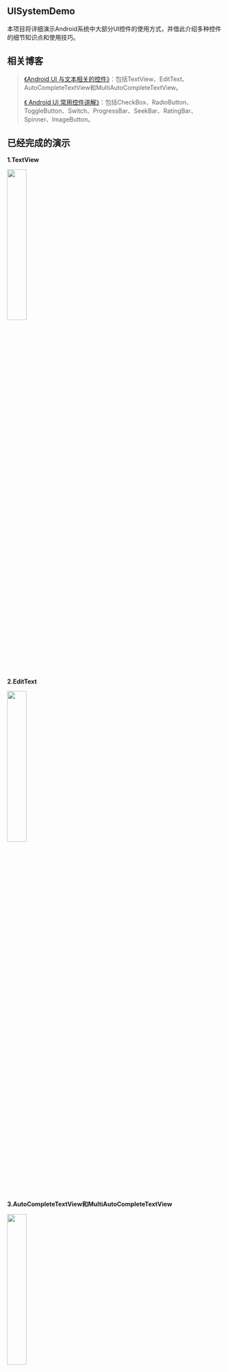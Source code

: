## UISystemDemo

本项目将详细演示Android系统中大部分UI控件的使用方式，并借此介绍多种控件的细节知识点和使用技巧。

## 相关博客

> [《Android UI 与文本相关的控件》](http://blog.csdn.net/codingending/article/details/79478477)：包括TextView、EditText、AutoCompleteTextView和MultiAutoCompleteTextView。
> 
> [《 Android UI 常用控件讲解》](http://blog.csdn.net/codingending/article/details/79478477)：包括CheckBox、RadioButton、ToggleButton、Switch、ProgressBar、SeekBar、RatingBar、Spinner、ImageButton。

## 已经完成的演示

**1.TextView**

<img src="http://img.blog.csdn.net/2018030723003956?watermark/2/text/aHR0cDovL2Jsb2cuY3Nkbi5uZXQvQ29kaW5nRW5kaW5n/font/5a6L5L2T/fontsize/400/fill/I0JBQkFCMA==/dissolve/70" width="30%"/>

**2.EditText**

<img src="http://img.blog.csdn.net/20180307230518390?watermark/2/text/aHR0cDovL2Jsb2cuY3Nkbi5uZXQvQ29kaW5nRW5kaW5n/font/5a6L5L2T/fontsize/400/fill/I0JBQkFCMA==/dissolve/70" width="30%"/>

**3.AutoCompleteTextView和MultiAutoCompleteTextView**

<img src="http://img.blog.csdn.net/20180307231559987?watermark/2/text/aHR0cDovL2Jsb2cuY3Nkbi5uZXQvQ29kaW5nRW5kaW5n/font/5a6L5L2T/fontsize/400/fill/I0JBQkFCMA==/dissolve/70" width="30%"/>

**4.CheckBox**

<img src="http://img.blog.csdn.net/2018030723243425?watermark/2/text/aHR0cDovL2Jsb2cuY3Nkbi5uZXQvQ29kaW5nRW5kaW5n/font/5a6L5L2T/fontsize/400/fill/I0JBQkFCMA==/dissolve/70" width="20%"/>

**5.RadioButton**

<img src="http://img.blog.csdn.net/20180307232616287?watermark/2/text/aHR0cDovL2Jsb2cuY3Nkbi5uZXQvQ29kaW5nRW5kaW5n/font/5a6L5L2T/fontsize/400/fill/I0JBQkFCMA==/dissolve/70" width="30%"/>

**6.ToggleButton**

<img src="http://img.blog.csdn.net/20180307232957177?watermark/2/text/aHR0cDovL2Jsb2cuY3Nkbi5uZXQvQ29kaW5nRW5kaW5n/font/5a6L5L2T/fontsize/400/fill/I0JBQkFCMA==/dissolve/70" width="20%"/>

**7.Switch**

<img src="http://img.blog.csdn.net/20180307233342320?watermark/2/text/aHR0cDovL2Jsb2cuY3Nkbi5uZXQvQ29kaW5nRW5kaW5n/font/5a6L5L2T/fontsize/400/fill/I0JBQkFCMA==/dissolve/70" width="20%"/>

**8.ProgressBar**

<img src="http://img.blog.csdn.net/20180307233508893?watermark/2/text/aHR0cDovL2Jsb2cuY3Nkbi5uZXQvQ29kaW5nRW5kaW5n/font/5a6L5L2T/fontsize/400/fill/I0JBQkFCMA==/dissolve/70" width="30%"/>

**9.SeekBar**

<img src="http://img.blog.csdn.net/20180307233631572?watermark/2/text/aHR0cDovL2Jsb2cuY3Nkbi5uZXQvQ29kaW5nRW5kaW5n/font/5a6L5L2T/fontsize/400/fill/I0JBQkFCMA==/dissolve/70" width="30%"/>

**10.RatingBar**

<img src="http://img.blog.csdn.net/20180307233733642?watermark/2/text/aHR0cDovL2Jsb2cuY3Nkbi5uZXQvQ29kaW5nRW5kaW5n/font/5a6L5L2T/fontsize/400/fill/I0JBQkFCMA==/dissolve/70" width="25%"/>

**11.Spinner**

<img src="http://img.blog.csdn.net/20180307233902502?watermark/2/text/aHR0cDovL2Jsb2cuY3Nkbi5uZXQvQ29kaW5nRW5kaW5n/font/5a6L5L2T/fontsize/400/fill/I0JBQkFCMA==/dissolve/70" width="20%"/>

**12.ImageButton**

<img src="http://img.blog.csdn.net/20180307234028887?watermark/2/text/aHR0cDovL2Jsb2cuY3Nkbi5uZXQvQ29kaW5nRW5kaW5n/font/5a6L5L2T/fontsize/400/fill/I0JBQkFCMA==/dissolve/70" width="20%"/>

## 作者的博客地址

[http://blog.csdn.net/CodingEnding](http://blog.csdn.net/CodingEnding)